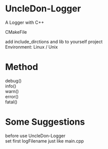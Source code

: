 # UncleDon-Logger
A Logger with C++  

CMakeFile  

add include_dirctions and lib to yourself project  
Environment: Linux / Unix
# Method  
debug()  
info()  
warn()  
error()  
fatal()  
  
# Some Suggestions
before use UncleDon-Logger  
set first logFilename just like main.cpp
